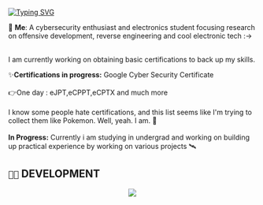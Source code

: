 [![Typing SVG](https://readme-typing-svg.demolab.com?font=Bungee+Inline&duration=2000&pause=1000&color=F72709&random=false&width=600&lines=Hi%2C+This+is+Iman+!;A+Computer+Enthusiast+turned+Cyber+Degenerate;I+like+to+Game+and+Hack%3A-%7D)](https://git.io/typing-svg)


💬 **Me**: A cybersecurity enthusiast and electronics student focusing research on offensive development, reverse engineering and cool electronic tech :->
<br></br>

I am currently working on obtaining basic certifications to back up my skills.

:sparkles:**Certifications in progress:** Google Cyber Security Certificate
<br></br>
:point_right:One day : eJPT,eCPPT,eCPTX and much more
<br></br>
I know some people hate certifications, and this list seems like I'm trying to collect them like Pokemon. Well, yeah. I am. :raised_hands:
<br></br>
**In Progress:** Currently i am studying in undergrad and working on building up practical experience by working on various projects :artificial_satellite:


## `👨‍💻` DEVELOPMENT

<p align="center">
  <a href="https://skillicons.dev">
    <img src="https://skillicons.dev/icons?i=git,react,visualstudio,vscode,vite,arduino,arch,linux,c,cs,cpp,python,css,html,idea,powershell,raspberrypi,unreal,vercel,windows&perline=5&theme=dark" />
  </a>
</p>
<br></br>

